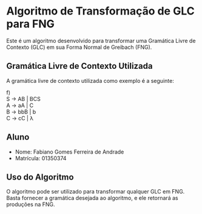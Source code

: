 # Algoritmo de Transformação de GLC para FNG

Este é um algoritmo desenvolvido para transformar uma Gramática Livre de Contexto (GLC) em sua Forma Normal de Greibach (FNG).

## Gramática Livre de Contexto Utilizada

A gramática livre de contexto utilizada como exemplo é a seguinte:

f) <br>
S -> AB | BCS <br>
A -> aA | C <br>
B -> bbB | b <br>
C -> cC | λ <br>

## Aluno

- Nome: Fabiano Gomes Ferreira de Andrade
- Matrícula: 01350374

## Uso do Algoritmo

O algoritmo pode ser utilizado para transformar qualquer GLC em FNG. Basta fornecer a gramática desejada ao algoritmo, e ele retornará as produções na FNG.
